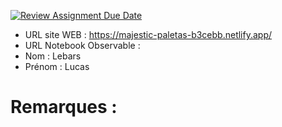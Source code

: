 [![Review Assignment Due Date](https://classroom.github.com/assets/deadline-readme-button-22041afd0340ce965d47ae6ef1cefeee28c7c493a6346c4f15d667ab976d596c.svg)](https://classroom.github.com/a/zNKu7jDa)
- URL site WEB : https://majestic-paletas-b3cebb.netlify.app/
- URL Notebook Observable : 
- Nom : Lebars
- Prénom : Lucas

# Remarques :

